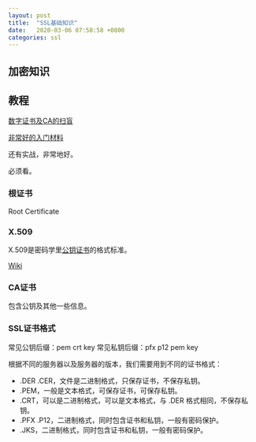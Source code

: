 ```yaml
---
layout: post
title:  "SSL基础知识"
date:   2020-03-06 07:58:58 +0800
categories: ssl
---
```




## 加密知识





## 教程

[数字证书及CA的扫盲](https://www.cnblogs.com/liyulong1982/p/6106132.html)



[非常好的入门材料](https://zhuanlan.zhihu.com/p/36832100)

还有实战，非常地好。

必须看。





### 根证书

Root Certificate



### X.509

X.509是密码学里[公钥证书](https://zh.wikipedia.org/wiki/公钥证书)的格式标准。

[Wiki](https://zh.wikipedia.org/wiki/X.509)









### CA证书

包含公钥及其他一些信息。



### SSL证书格式

常见公钥后缀：pem crt key
常见私钥后缀：pfx p12 pem key



根据不同的服务器以及服务器的版本，我们需要用到不同的证书格式：

- .DER .CER，文件是二进制格式，只保存证书，不保存私钥。
- .PEM，一般是文本格式，可保存证书，可保存私钥。
- .CRT，可以是二进制格式，可以是文本格式，与 .DER 格式相同，不保存私钥。
- .PFX .P12，二进制格式，同时包含证书和私钥，一般有密码保护。
- .JKS，二进制格式，同时包含证书和私钥，一般有密码保护。